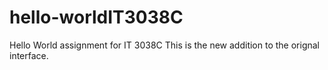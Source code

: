 # hello-worldIT3038C

Hello World assignment for IT 3038C
This is the new addition to the orignal interface.
